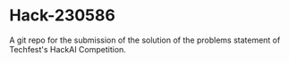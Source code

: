 # Hack-230586
A git repo for the submission of the solution of the problems statement of Techfest's HackAI Competition. 

